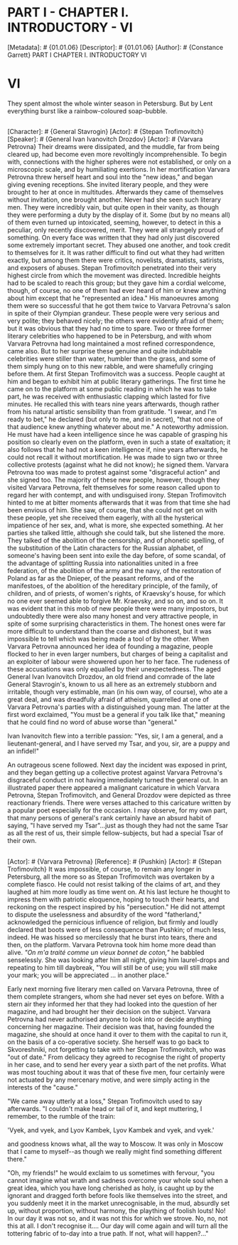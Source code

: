 # PART I - CHAPTER I. INTRODUCTORY - VI
[Metadata]: # {01.01.06}
[Descriptor]: # {01.01.06}
[Author]: # {Constance Garrett}
PART I
CHAPTER I. INTRODUCTORY
VI
# VI
They spent almost the whole winter season in Petersburg. But by Lent everything
burst like a rainbow-coloured soap-bubble.

## 
[Character]: # {General Stavrogin}
[Actor]: # {Stepan Trofimovitch}
[Speaker]: # {General Ivan Ivanovitch Drozdov}
[Actor]: # {Varvara Petrovna}
Their dreams were dissipated, and the muddle, far from being cleared up, had
become even more revoltingly incomprehensible. To begin with, connections with
the higher spheres were not established, or only on a microscopic scale, and by
humiliating exertions. In her mortification Varvara Petrovna threw herself
heart and soul into the "new ideas," and began giving evening receptions. She
invited literary people, and they were brought to her at once in multitudes.
Afterwards they came of themselves without invitation, one brought another.
Never had she seen such literary men. They were incredibly vain, but quite open
in their vanity, as though they were performing a duty by the display of it.
Some (but by no means all) of them even turned up intoxicated, seeming,
however, to detect in this a peculiar, only recently discovered, merit. They
were all strangely proud of something. On every face was written that they had
only just discovered some extremely important secret. They abused one another,
and took credit to themselves for it. It was rather difficult to find out what
they had written exactly, but among them there were critics, novelists,
dramatists, satirists, and exposers of abuses. Stepan Trofimovitch penetrated
into their very highest circle from which the movement was directed. Incredible
heights had to be scaled to reach this group; but they gave him a cordial
welcome, though, of course, no one of them had ever heard of him or knew
anything about him except that he "represented an idea." His manoeuvres among
them were so successful that he got them twice to Varvara Petrovna's salon in
spite of their Olympian grandeur. These people were very serious and very
polite; they behaved nicely; the others were evidently afraid of them; but it
was obvious that they had no time to spare. Two or three former literary
celebrities who happened to be in Petersburg, and with whom Varvara Petrovna
had long maintained a most refined correspondence, came also. But to her
surprise these genuine and quite indubitable celebrities were stiller than
water, humbler than the grass, and some of them simply hung on to this new
rabble, and were shamefully cringing before them. At first Stepan Trofimovitch
was a success. People caught at him and began to exhibit him at public literary
gatherings. The first time he came on to the platform at some public reading in
which he was to take part, he was received with enthusiastic clapping which
lasted for five minutes. He recalled this with tears nine years afterwards,
though rather from his natural artistic sensibility than from gratitude. "I
swear, and I'm ready to bet," he declared (but only to me, and in secret),
"that not one of that audience knew anything whatever about me." A noteworthy
admission. He must have had a keen intelligence since he was capable of
grasping his position so clearly even on the platform, even in such a state of
exaltation; it also follows that he had not a keen intelligence if, nine years
afterwards, he could not recall it without mortification. He was made to sign
two or three collective protests (against what he did not know); he signed
them. Varvara Petrovna too was made to protest against some "disgraceful
action" and she signed too. The majority of these new people, however, though
they visited Varvara Petrovna, felt themselves for some reason called upon to
regard her with contempt, and with undisguised irony. Stepan Trofimovitch
hinted to me at bitter moments afterwards that it was from that time she had
been envious of him. She saw, of course, that she could not get on with these
people, yet she received them eagerly, with all the hysterical impatience of
her sex, and, what is more, she expected something. At her parties she talked
little, although she could talk, but she listened the more. They talked of the
abolition of the censorship, and of phonetic spelling, of the substitution of
the Latin characters for the Russian alphabet, of someone's having been sent
into exile the day before, of some scandal, of the advantage of splitting
Russia into nationalities united in a free federation, of the abolition of the
army and the navy, of the restoration of Poland as far as the Dnieper, of the
peasant reforms, and of the manifestoes, of the abolition of the hereditary
principle, of the family, of children, and of priests, of women's rights, of
Kraevsky's house, for which no one ever seemed able to forgive Mr. Kraevsky,
and so on, and so on. It was evident that in this mob of new people there were
many impostors, but undoubtedly there were also many honest and very attractive
people, in spite of some surprising characteristics in them. The honest ones
were far more difficult to understand than the coarse and dishonest, but it was
impossible to tell which was being made a tool of by the other. When Varvara
Petrovna announced her idea of founding a magazine, people flocked to her in
even larger numbers, but charges of being a capitalist and an exploiter of
labour were showered upon her to her face. The rudeness of these accusations
was only equalled by their unexpectedness. The aged General Ivan Ivanovitch
Drozdov, an old friend and comrade of the late General Stavrogin's, known to us
all here as an extremely stubborn and irritable, though very estimable, man (in
his own way, of course), who ate a great deal, and was dreadfully afraid of
atheism, quarrelled at one of Varvara Petrovna's parties with a distinguished
young man. The latter at the first word exclaimed, "You must be a general if
you talk like that," meaning that he could find no word of abuse worse than
"general."

Ivan Ivanovitch flew into a terrible passion: "Yes, sir, I am a general, and a
lieutenant-general, and I have served my Tsar, and you, sir, are a puppy and an
infidel!"

An outrageous scene followed. Next day the incident was exposed in print, and
they began getting up a collective protest against Varvara Petrovna's
disgraceful conduct in not having immediately turned the general out. In an
illustrated paper there appeared a malignant caricature in which Varvara
Petrovna, Stepan Trofimovitch, and General Drozdov were depicted as three
reactionary friends. There were verses attached to this caricature written by a
popular poet especially for the occasion. I may observe, for my own part, that
many persons of general's rank certainly have an absurd habit of saying, "I
have served my Tsar"...just as though they had not the same Tsar as all the
rest of us, their simple fellow-subjects, but had a special Tsar of their own.

## 
[Actor]: # {Varvara Petrovna}
[Reference]: # {Pushkin}
[Actor]: # {Stepan Trofimovitch}
It was impossible, of course, to remain any longer in Petersburg, all the more
so as Stepan Trofimovitch was overtaken by a complete fiasco. He could not
resist talking of the claims of art, and they laughed at him more loudly as
time went on. At his last lecture he thought to impress them with patriotic
eloquence, hoping to touch their hearts, and reckoning on the respect inspired
by his "persecution." He did not attempt to dispute the uselessness and
absurdity of the word "fatherland," acknowledged the pernicious influence of
religion, but firmly and loudly declared that boots were of less consequence
than Pushkin; of much less, indeed. He was hissed so mercilessly that he burst
into tears, there and then, on the platform. Varvara Petrovna took him home
more dead than alive. _"On m'a traité comme un vieux bonnet de coton,"_ he
babbled senselessly. She was looking after him all night, giving him
laurel-drops and repeating to him till daybreak, "You will still be of use; you
will still make your mark; you will be appreciated ... in another place."

Early next morning five literary men called on Varvara Petrovna, three of them
complete strangers, whom she had never set eyes on before. With a stern air
they informed her that they had looked into the question of her magazine, and
had brought her their decision on the subject. Varvara Petrovna had never
authorised anyone to look into or decide anything concerning her magazine.
Their decision was that, having founded the magazine, she should at once hand
it over to them with the capital to run it, on the basis of a co-operative
society. She herself was to go back to Skvoreshniki, not forgetting to take
with her Stepan Trofimovitch, who was "out of date." From delicacy they agreed
to recognise the right of property in her case, and to send her every year a
sixth part of the net profits. What was most touching about it was that of
these five men, four certainly were not actuated by any mercenary motive, and
were simply acting in the interests of the "cause."

"We came away utterly at a loss," Stepan Trofimovitch used to say afterwards.
"I couldn't make head or tail of it, and kept muttering, I remember, to the
rumble of the train:

'Vyek, and vyek, and Lyov Kambek,      Lyov Kambek and vyek, and vyek.'

and goodness knows what, all the way to Moscow. It was only in Moscow that I
came to myself--as though we really might find something different there."

"Oh, my friends!" he would exclaim to us sometimes with fervour, "you cannot
imagine what wrath and sadness overcome your whole soul when a great idea,
which you have long cherished as holy, is caught up by the ignorant and dragged
forth before fools like themselves into the street, and you suddenly meet it in
the market unrecognisable, in the mud, absurdly set up, without proportion,
without harmony, the plaything of foolish louts! No! In our day it was not so,
and it was not this for which we strove. No, no, not this at all. I don't
recognise it.... Our day will come again and will turn all the tottering fabric
of to-day into a true path. If not, what will happen?..."

